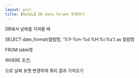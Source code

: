 ```yaml
---
layout: post
title: [MySQL] DB data foramt 변경하기
---
```


DB에서 날짜를 가져올 때

SELECT date_format(컬럼명, '%Y-%m-%d %H:%i:%s') as 컬럼명

FROM table명

WHERE 조건;

으로 날짜 포맷 변경하여 쿼리 결과 가져오기
